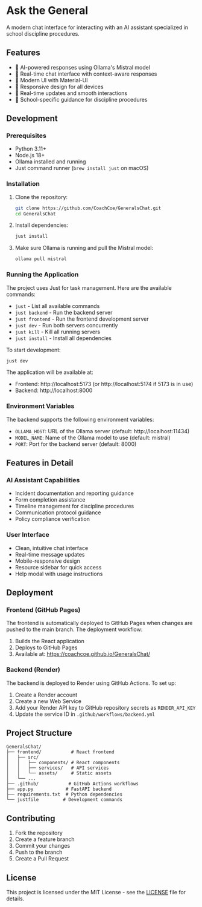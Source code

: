 # Ask the General

A modern chat interface for interacting with an AI assistant specialized in school discipline procedures.

## Features

- 🤖 AI-powered responses using Ollama's Mistral model
- 💬 Real-time chat interface with context-aware responses
- 🎨 Modern UI with Material-UI
- 📱 Responsive design for all devices
- 🔄 Real-time updates and smooth interactions
- 🏫 School-specific guidance for discipline procedures

## Development

### Prerequisites

- Python 3.11+
- Node.js 18+
- Ollama installed and running
- Just command runner (`brew install just` on macOS)

### Installation

1. Clone the repository:
   ```bash
   git clone https://github.com/CoachCoe/GeneralsChat.git
   cd GeneralsChat
   ```

2. Install dependencies:
   ```bash
   just install
   ```

3. Make sure Ollama is running and pull the Mistral model:
   ```bash
   ollama pull mistral
   ```

### Running the Application

The project uses Just for task management. Here are the available commands:

- `just` - List all available commands
- `just backend` - Run the backend server
- `just frontend` - Run the frontend development server
- `just dev` - Run both servers concurrently
- `just kill` - Kill all running servers
- `just install` - Install all dependencies

To start development:
```bash
just dev
```

The application will be available at:
- Frontend: http://localhost:5173 (or http://localhost:5174 if 5173 is in use)
- Backend: http://localhost:8000

### Environment Variables

The backend supports the following environment variables:
- `OLLAMA_HOST`: URL of the Ollama server (default: http://localhost:11434)
- `MODEL_NAME`: Name of the Ollama model to use (default: mistral)
- `PORT`: Port for the backend server (default: 8000)

## Features in Detail

### AI Assistant Capabilities
- Incident documentation and reporting guidance
- Form completion assistance
- Timeline management for discipline procedures
- Communication protocol guidance
- Policy compliance verification

### User Interface
- Clean, intuitive chat interface
- Real-time message updates
- Mobile-responsive design
- Resource sidebar for quick access
- Help modal with usage instructions

## Deployment

### Frontend (GitHub Pages)

The frontend is automatically deployed to GitHub Pages when changes are pushed to the main branch. The deployment workflow:
1. Builds the React application
2. Deploys to GitHub Pages
3. Available at: https://coachcoe.github.io/GeneralsChat/

### Backend (Render)

The backend is deployed to Render using GitHub Actions. To set up:
1. Create a Render account
2. Create a new Web Service
3. Add your Render API key to GitHub repository secrets as `RENDER_API_KEY`
4. Update the service ID in `.github/workflows/backend.yml`

## Project Structure

```
GeneralsChat/
├── frontend/           # React frontend
│   ├── src/
│   │   ├── components/ # React components
│   │   ├── services/   # API services
│   │   └── assets/     # Static assets
│   └── ...
├── .github/           # GitHub Actions workflows
├── app.py            # FastAPI backend
├── requirements.txt  # Python dependencies
└── justfile         # Development commands
```

## Contributing

1. Fork the repository
2. Create a feature branch
3. Commit your changes
4. Push to the branch
5. Create a Pull Request

## License

This project is licensed under the MIT License - see the [LICENSE](LICENSE) file for details. 
